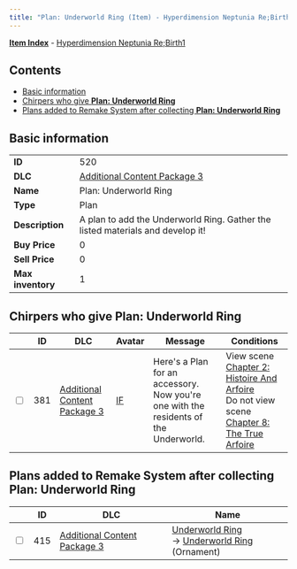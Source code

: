 ```yaml
---
title: "Plan: Underworld Ring (Item) - Hyperdimension Neptunia Re;Birth1"
---
```


[**Item Index**](/neptunia/rb1/item/index.html) - [Hyperdimension Neptunia Re;Birth1](/neptunia/rb1)

## Contents

- [Basic information](#basic-information)
- [Chirpers who give **Plan: Underworld Ring**](#chirpers-who-give-plan-underworld-ring)
- [Plans added to Remake System after collecting **Plan: Underworld Ring**](#plans-added-to-remake-system-after-collecting-plan-underworld-ring)

## Basic information

|   |   |
| -- | -- |
| **ID** | 520 |
| **DLC** | [Additional Content Package 3](/neptunia/rb1/dlc/12-pack3.html) |
| **Name** | Plan: Underworld Ring |
| **Type** | Plan |
| **Description** | A plan to add the Underworld Ring. Gather the listed materials and develop it! |
| **Buy Price** | 0 |
| **Sell Price** | 0 |
| **Max inventory** | 1 |

## Chirpers who give **Plan: Underworld Ring**

|    | ID | DLC | Avatar | Message | Conditions |
| -- | -- | --- | ------ | ------- | ---------- |
| <input type="checkbox" id="rb1-chirper-event-12-381" class="trackbox" /> | 381 | [Additional Content Package 3](/neptunia/rb1/dlc/12-pack3.html) | [IF](/neptunia/rb1/avatar/1-34-if.html) | Here's a Plan for an accessory.<br />Now you're one with the residents of the Underworld. | View scene [Chapter 2: Histoire And Arfoire](/neptunia/rb1/scene/1-201-chapter-2-histoire-and-arfoire.html)<br />Do not view scene [Chapter 8: The True Arfoire](/neptunia/rb1/scene/1-807-chapter-8-the-true-arfoire.html) |

## Plans added to Remake System after collecting **Plan: Underworld Ring**

|    | ID | DLC | Name |
| -- | -- | --- | ---- |
| <input type="checkbox" id="rb1-remake-12-415" class="trackbox" /> | 415 | [Additional Content Package 3](/neptunia/rb1/dlc/12-pack3.html) | [Underworld Ring](/neptunia/rb1/remake/12-415-underworld-ring.html)<br />→ [Underworld Ring](/neptunia/rb1/item/12-2743-underworld-ring.html) (Ornament) |